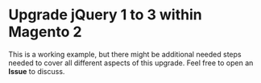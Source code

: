 # Upgrade jQuery 1 to 3 within Magento 2
This is a working example, but there might be additional needed steps needed to cover all different aspects of this upgrade. Feel free to open an **Issue** to discuss.